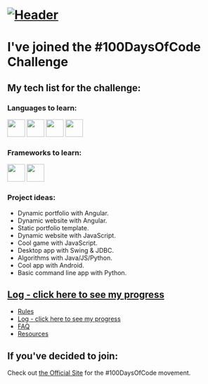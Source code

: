 # [![Header](https://github.com/pablohs1986/100-days-of-code/blob/master/MY100DOC_4.gif "Header")](https://pabloherrero.me/)
# I've joined the #100DaysOfCode Challenge

## My tech list for the challenge:

### Languages to learn:
<div><a href="#"><img height="40" src="https://github.com/pablohs1986/100-days-of-code/blob/master/java.png"/></a>
<a href="#"><img height="40" src="https://github.com/pablohs1986/100-days-of-code/blob/master/icons8-javascript-48.png"/></a>
<a href="#"><img height="40" src="https://github.com/pablohs1986/100-days-of-code/blob/master/icons8-typescript-48.png"/></a>
<a href="#"><img height="40" src="https://github.com/pablohs1986/100-days-of-code/blob/master/icons8-python-48.png"/></a><div>
    
### Frameworks to learn:
<div><a href="#"><img height="40" src="https://github.com/pablohs1986/100-days-of-code/blob/master/angular_A.png"/></a>
<a href="#"><img height="40" src="https://github.com/pablohs1986/100-days-of-code/blob/master/icons8-android-os-48.png"/></a><div>

### Project ideas:
* Dynamic portfolio with Angular.
* Dynamic website with Angular.
* Static portfolio template.
* Dynamic website with JavaScript.
* Cool game with JavaScript.
* Desktop app with Swing & JDBC.
* Algorithms with Java/JS/Python.
* Cool app with Android.
* Basic command line app with Python.
    
## [Log - click here to see my progress](log.md)
* [Rules](rules.md)
* [Log - click here to see my progress](log.md)
* [FAQ](FAQ.md)
* [Resources](resources.md)

## If you've decided to join:
Check out [the Official Site](http://100daysofcode.com/) for the #100DaysOfCode movement.
